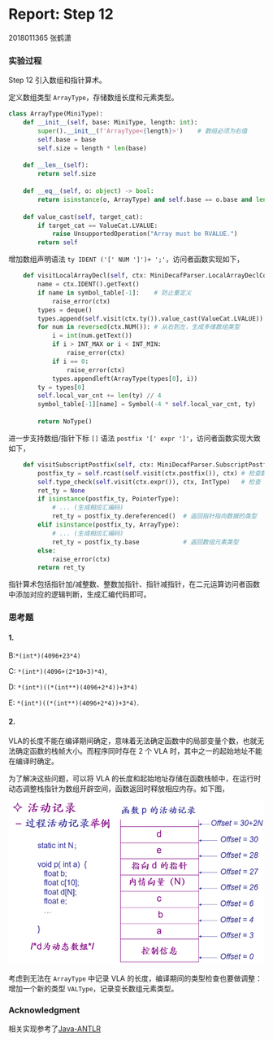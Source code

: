 # Report: Step 12

2018011365 张鹤潇 

### 实验过程

Step 12 引入数组和指针算术。

定义数组类型 `ArrayType`，存储数组长度和元素类型。

```python
class ArrayType(MiniType):
    def __init__(self, base: MiniType, length: int):
        super().__init__(f'ArrayType<{length}>')	# 数组必须为右值
        self.base = base
        self.size = length * len(base)

    def __len__(self):
        return self.size

    def __eq__(self, o: object) -> bool:
        return isinstance(o, ArrayType) and self.base == o.base and len(self) == len(o)

    def value_cast(self, target_cat):
        if target_cat == ValueCat.LVALUE:
            raise UnsupportedOperation("Array must be RVALUE.")
        return self
```

增加数组声明语法 `ty IDENT ('[' NUM ']')+ ';'`，访问者函数实现如下，

```python
    def visitLocalArrayDecl(self, ctx: MiniDecafParser.LocalArrayDeclContext):
        name = ctx.IDENT().getText()
        if name in symbol_table[-1]:	# 防止重定义
            raise_error(ctx)
        types = deque()
        types.append(self.visit(ctx.ty()).value_cast(ValueCat.LVALUE))
        for num in reversed(ctx.NUM()):	# 从右到左，生成多维数组类型
            i = int(num.getText())
            if i > INT_MAX or i < INT_MIN:
                raise_error(ctx)
            if i == 0:
                raise_error(ctx)
            types.appendleft(ArrayType(types[0], i))
        ty = types[0]
        self.local_var_cnt += len(ty) // 4
        symbol_table[-1][name] = Symbol(-4 * self.local_var_cnt, ty)

        return NoType()
```

进一步支持数组/指针下标 `[]` 语法 `postfix '[' expr ']'`，访问者函数实现大致如下，

```python
    def visitSubscriptPostfix(self, ctx: MiniDecafParser.SubscriptPostfixContext):
        postfix_ty = self.rcast(self.visit(ctx.postfix()), ctx)	# 检查数组类型
        self.type_check(self.visit(ctx.expr()), ctx, IntType)	# 检查 expr 是否为整形
        ret_ty = None
        if isinstance(postfix_ty, PointerType):
            # ... (生成相应汇编码)
            ret_ty = postfix_ty.dereferenced()	# 返回指针指向数据的类型
        elif isinstance(postfix_ty, ArrayType):
            # ... (生成相应汇编码)
            ret_ty = postfix_ty.base			# 返回数组元素类型
        else:
            raise_error(ctx)
        return ret_ty
```

指针算术包括指针加/减整数、整数加指针、指针减指针，在二元运算访问者函数中添加对应的逻辑判断，生成汇编代码即可。

### 思考题

#### 1.

B:`*(int*)(4096+23*4) `

C: `*(int*)(4096+(2*10+3)*4)`, 

D: `*(int*)((*(int**)(4096+2*4))+3*4)`

E: `*(int*)((*(int**)(4096+2*4))+3*4)`.

#### 2.

VLA的长度不能在编译期间确定，意味着无法确定函数中的局部变量个数，也就无法确定函数的栈帧大小。而程序同时存在 2 个 VLA 时，其中之一的起始地址不能在编译时确定。

为了解决这些问题，可以将 VLA 的长度和起始地址存储在函数栈帧中，在运行时动态调整栈指针为数组开辟空间，函数返回时释放相应内存。如下图，

<img src="step12_pic/image-20201204161240839.png" alt="image-20201204161240839" style="zoom:67%;" />

考虑到无法在 `ArrayType` 中记录 VLA 的长度，编译期间的类型检查也要做调整：增加一个新的类型 `VALType`，记录变长数组元素类型。


### Acknowledgment

相关实现参考了[Java-ANTLR](https://github.com/decaf-lang/minidecaf/tree/md-xxy)

